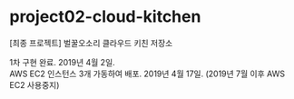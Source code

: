 # project02-cloud-kitchen
[최종 프로젝트] 벌꿀오소리 클라우드 키친 저장소 <br>

1차 구현 완료. 2019년 4월 2일. <br>
AWS EC2 인스턴스 3개 가동하여 배포. 2019년 4월 17일. (2019년 7월 이후 AWS EC2 사용중지)